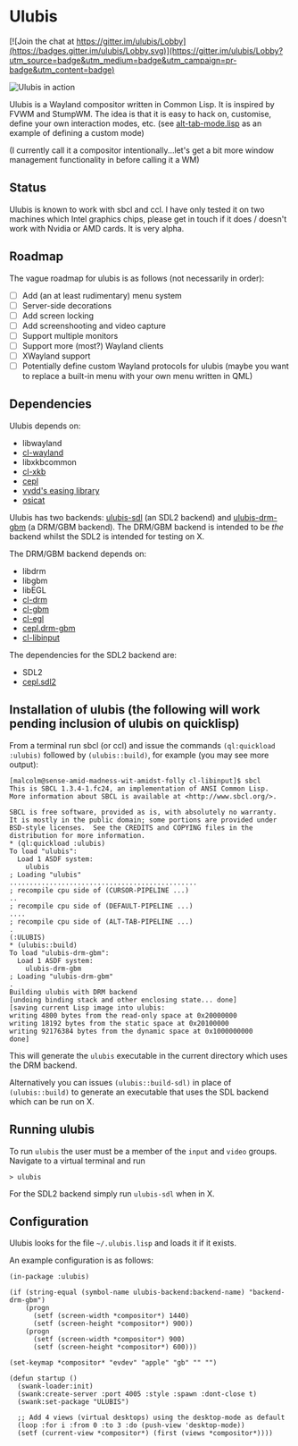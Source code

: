 # Ulubis

[![Join the chat at https://gitter.im/ulubis/Lobby](https://badges.gitter.im/ulubis/Lobby.svg)](https://gitter.im/ulubis/Lobby?utm_source=badge&utm_medium=badge&utm_campaign=pr-badge&utm_content=badge)

![Ulubis in action](https://github.com/malcolmstill/ulubis/raw/master/ulubis.gif)

Ulubis is a Wayland compositor written in Common Lisp. It is inspired by FVWM and StumpWM. The idea is that it is easy to hack on, customise, define your own interaction modes, etc. (see [alt-tab-mode.lisp](https://github.com/malcolmstill/ulubis/blob/master/alt-tab-mode.lisp) as an example of defining a custom mode)

(I currently call it a compositor intentionally...let's get a bit more window management functionality in before calling it a WM)

## Status

Ulubis is known to work with sbcl and ccl. I have only tested it on two machines which Intel graphics chips, please get in touch if it does / doesn't work with Nvidia or AMD cards. It is very alpha.

## Roadmap

The vague roadmap for ulubis is as follows (not necessarily in order):
- [ ] Add (an at least rudimentary) menu system
- [ ] Server-side decorations
- [ ] Add screen locking
- [ ] Add screenshooting and video capture
- [ ] Support multiple monitors
- [ ] Support more (most?) Wayland clients
- [ ] XWayland support
- [ ] Potentially define custom Wayland protocols for ulubis (maybe you want to replace a built-in menu with your own menu written in QML)

## Dependencies

Ulubis depends on:
- libwayland
- [cl-wayland](https://github.com/malcolmstill/cl-wayland)
- libxkbcommon
- [cl-xkb](https://github.com/malcolmstill/cl-xkb)
- [cepl](https://github.com/cbaggers/cepl)
- [vydd's easing library](https://github.com/vydd/easing)
- [osicat](https://github.com/osicat/osicat)

Ulubis has two backends: [ulubis-sdl](https://github.com/malcolmstill/ulubis-sdl) (an SDL2 backend) and [ulubis-drm-gbm](https://github.com/malcolmstill/ulubis-drm-gbm) (a DRM/GBM backend). The DRM/GBM backend is intended to be *the* backend whilst the SDL2 is intended for testing on X.

The DRM/GBM backend depends on:
- libdrm 
- libgbm 
- libEGL
- [cl-drm](https://github.com/malcolmstill/cl-drm)
- [cl-gbm](https://github.com/malcolmstill/cl-gbm)
- [cl-egl](https://github.com/malcolmstill/cl-egl)
- [cepl.drm-gbm](https://github.com/malcolmstill/cepl.drm-gbm)
- [cl-libinput](https://github.com/malcolmstill/cl-libinput)

The dependencies for the SDL2 backend are:
- SDL2
- [cepl.sdl2](https://github.com/cbaggers/cepl.sdl2)

## Installation of ulubis (the following will work pending inclusion of ulubis on quicklisp)

From a terminal run sbcl (or ccl) and issue the commands `(ql:quickload :ulubis)` followed by `(ulubis::build)`, for example (you may see more output):
```
[malcolm@sense-amid-madness-wit-amidst-folly cl-libinput]$ sbcl
This is SBCL 1.3.4-1.fc24, an implementation of ANSI Common Lisp.
More information about SBCL is available at <http://www.sbcl.org/>.

SBCL is free software, provided as is, with absolutely no warranty.
It is mostly in the public domain; some portions are provided under
BSD-style licenses.  See the CREDITS and COPYING files in the
distribution for more information.
* (ql:quickload :ulubis)
To load "ulubis":
  Load 1 ASDF system:
    ulubis
; Loading "ulubis"
...............................................
; recompile cpu side of (CURSOR-PIPELINE ...)
..
; recompile cpu side of (DEFAULT-PIPELINE ...)
....
; recompile cpu side of (ALT-TAB-PIPELINE ...)
.
(:ULUBIS)
* (ulubis::build)
To load "ulubis-drm-gbm":
  Load 1 ASDF system:
    ulubis-drm-gbm
; Loading "ulubis-drm-gbm"
.
Building ulubis with DRM backend
[undoing binding stack and other enclosing state... done]
[saving current Lisp image into ulubis:
writing 4800 bytes from the read-only space at 0x20000000
writing 18192 bytes from the static space at 0x20100000
writing 92176384 bytes from the dynamic space at 0x1000000000
done]
```
This will generate the `ulubis` executable in the current directory which uses the DRM backend.

Alternatively you can issues `(ulubis::build-sdl)` in place of `(ulubis::build)` to generate an executable that uses the SDL backend which can be run on X.

## Running ulubis

To run `ulubis` the user must be a member of the `input` and `video` groups. Navigate to a virtual terminal and run

```
> ulubis
```

For the SDL2 backend simply run `ulubis-sdl` when in X.

## Configuration

Ulubis looks for the file `~/.ulubis.lisp` and loads it if it exists.

An example configuration is as follows:

```
(in-package :ulubis)

(if (string-equal (symbol-name ulubis-backend:backend-name) "backend-drm-gbm")
    (progn
      (setf (screen-width *compositor*) 1440)
      (setf (screen-height *compositor*) 900))
    (progn
      (setf (screen-width *compositor*) 900)
      (setf (screen-height *compositor*) 600)))

(set-keymap *compositor* "evdev" "apple" "gb" "" "")

(defun startup ()
  (swank-loader:init)
  (swank:create-server :port 4005 :style :spawn :dont-close t)
  (swank:set-package "ULUBIS")

  ;; Add 4 views (virtual desktops) using the desktop-mode as default
  (loop :for i :from 0 :to 3 :do (push-view 'desktop-mode))
  (setf (current-view *compositor*) (first (views *compositor*))))

```
